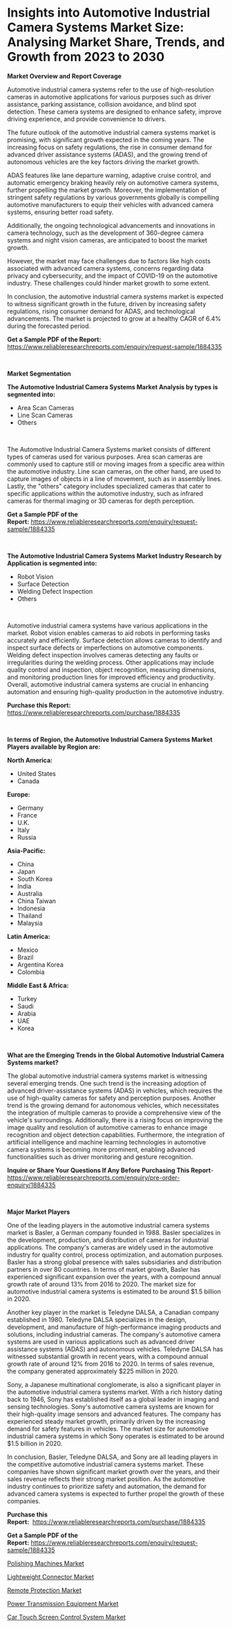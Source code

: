 <p><h1>Insights into Automotive Industrial Camera Systems Market Size: Analysing Market Share, Trends, and Growth from 2023 to 2030</h1></p><p><strong>Market Overview and Report Coverage</strong></p>
<p><p>Automotive industrial camera systems refer to the use of high-resolution cameras in automotive applications for various purposes such as driver assistance, parking assistance, collision avoidance, and blind spot detection. These camera systems are designed to enhance safety, improve driving experience, and provide convenience to drivers.</p><p>The future outlook of the automotive industrial camera systems market is promising, with significant growth expected in the coming years. The increasing focus on safety regulations, the rise in consumer demand for advanced driver assistance systems (ADAS), and the growing trend of autonomous vehicles are the key factors driving the market growth.</p><p>ADAS features like lane departure warning, adaptive cruise control, and automatic emergency braking heavily rely on automotive camera systems, further propelling the market growth. Moreover, the implementation of stringent safety regulations by various governments globally is compelling automotive manufacturers to equip their vehicles with advanced camera systems, ensuring better road safety.</p><p>Additionally, the ongoing technological advancements and innovations in camera technology, such as the development of 360-degree camera systems and night vision cameras, are anticipated to boost the market growth.</p><p>However, the market may face challenges due to factors like high costs associated with advanced camera systems, concerns regarding data privacy and cybersecurity, and the impact of COVID-19 on the automotive industry. These challenges could hinder market growth to some extent.</p><p>In conclusion, the automotive industrial camera systems market is expected to witness significant growth in the future, driven by increasing safety regulations, rising consumer demand for ADAS, and technological advancements. The market is projected to grow at a healthy CAGR of 6.4% during the forecasted period.</p></p>
<p><strong>Get a Sample PDF of the Report:</strong> <a href="https://www.reliableresearchreports.com/enquiry/request-sample/1884335">https://www.reliableresearchreports.com/enquiry/request-sample/1884335</a></p>
<p>&nbsp;</p>
<p><strong>Market Segmentation</strong></p>
<p><strong>The Automotive Industrial Camera Systems Market Analysis by types is segmented into:</strong></p>
<p><ul><li>Area Scan Cameras</li><li>Line Scan Cameras</li><li>Others</li></ul></p>
<p>&nbsp;</p>
<p><p>The Automotive Industrial Camera Systems market consists of different types of cameras used for various purposes. Area scan cameras are commonly used to capture still or moving images from a specific area within the automotive industry. Line scan cameras, on the other hand, are used to capture images of objects in a line of movement, such as in assembly lines. Lastly, the "others" category includes specialized cameras that cater to specific applications within the automotive industry, such as infrared cameras for thermal imaging or 3D cameras for depth perception.</p></p>
<p><strong>Get a Sample PDF of the Report:</strong>&nbsp;<a href="https://www.reliableresearchreports.com/enquiry/request-sample/1884335">https://www.reliableresearchreports.com/enquiry/request-sample/1884335</a></p>
<p>&nbsp;</p>
<p><strong>The Automotive Industrial Camera Systems Market Industry Research by Application is segmented into:</strong></p>
<p><ul><li>Robot Vision</li><li>Surface Detection</li><li>Welding Defect Inspection</li><li>Others</li></ul></p>
<p>&nbsp;</p>
<p><p>Automotive industrial camera systems have various applications in the market. Robot vision enables cameras to aid robots in performing tasks accurately and efficiently. Surface detection allows cameras to identify and inspect surface defects or imperfections on automotive components. Welding defect inspection involves cameras detecting any faults or irregularities during the welding process. Other applications may include quality control and inspection, object recognition, measuring dimensions, and monitoring production lines for improved efficiency and productivity. Overall, automotive industrial camera systems are crucial in enhancing automation and ensuring high-quality production in the automotive industry.</p></p>
<p><strong>Purchase this Report:</strong>&nbsp; <a href="https://www.reliableresearchreports.com/purchase/1884335">https://www.reliableresearchreports.com/purchase/1884335</a></p>
<p>&nbsp;</p>
<p><strong>In terms of Region, the Automotive Industrial Camera Systems Market Players available by Region are:</strong></p>
<p>
    <p> <strong> North America: </strong>
        <ul>
            <li>United States</li>
            <li>Canada</li>
        </ul>
        </p> 
    <p> <strong> Europe: </strong>
        <ul>
            <li>Germany</li>
            <li>France</li>
            <li>U.K.</li>
            <li>Italy</li>
            <li>Russia</li>
        </ul>
        </p> 
    <p> <strong> Asia-Pacific: </strong>
        <ul>
            <li>China</li>
            <li>Japan</li>
            <li>South Korea</li>
            <li>India</li>
            <li>Australia</li>
            <li>China Taiwan</li>
            <li>Indonesia</li>
            <li>Thailand</li>
            <li>Malaysia</li>
        </ul>
        </p> 
    <p> <strong> Latin America: </strong>
        <ul>
            <li>Mexico</li>
            <li>Brazil</li>
            <li>Argentina Korea</li>
            <li>Colombia</li>
        </ul>
        </p> 
    <p> <strong> Middle East & Africa: </strong>
        <ul>
            <li>Turkey</li>
            <li>Saudi</li>
            <li>Arabia</li>
            <li>UAE</li>
            <li>Korea</li>
        </ul>
    </p>
    </p>
<p>&nbsp;</p>
<p><strong>What are the Emerging Trends in the Global Automotive Industrial Camera Systems market?</strong></p>
<p><p>The global automotive industrial camera systems market is witnessing several emerging trends. One such trend is the increasing adoption of advanced driver-assistance systems (ADAS) in vehicles, which requires the use of high-quality cameras for safety and perception purposes. Another trend is the growing demand for autonomous vehicles, which necessitates the integration of multiple cameras to provide a comprehensive view of the vehicle's surroundings. Additionally, there is a rising focus on improving the image quality and resolution of automotive cameras to enhance image recognition and object detection capabilities. Furthermore, the integration of artificial intelligence and machine learning technologies in automotive camera systems is becoming more prominent, enabling advanced functionalities such as driver monitoring and gesture recognition.</p></p>
<p><strong>Inquire or Share Your Questions If Any Before Purchasing This Report</strong>- <a href="https://www.reliableresearchreports.com/enquiry/pre-order-enquiry/1884335">https://www.reliableresearchreports.com/enquiry/pre-order-enquiry/1884335</a></p>
<p>&nbsp;</p>
<p><strong>Major Market Players</strong></p>
<p><p>One of the leading players in the automotive industrial camera systems market is Basler, a German company founded in 1988. Basler specializes in the development, production, and distribution of cameras for industrial applications. The company's cameras are widely used in the automotive industry for quality control, process optimization, and automation purposes. Basler has a strong global presence with sales subsidiaries and distribution partners in over 80 countries. In terms of market growth, Basler has experienced significant expansion over the years, with a compound annual growth rate of around 13% from 2016 to 2020. The market size for automotive industrial camera systems is estimated to be around $1.5 billion in 2020.</p><p>Another key player in the market is Teledyne DALSA, a Canadian company established in 1980. Teledyne DALSA specializes in the design, development, and manufacture of high-performance imaging products and solutions, including industrial cameras. The company's automotive camera systems are used in various applications such as advanced driver assistance systems (ADAS) and autonomous vehicles. Teledyne DALSA has witnessed substantial growth in recent years, with a compound annual growth rate of around 12% from 2016 to 2020. In terms of sales revenue, the company generated approximately $225 million in 2020.</p><p>Sony, a Japanese multinational conglomerate, is also a significant player in the automotive industrial camera systems market. With a rich history dating back to 1946, Sony has established itself as a global leader in imaging and sensing technologies. Sony's automotive camera systems are known for their high-quality image sensors and advanced features. The company has experienced steady market growth, primarily driven by the increasing demand for safety features in vehicles. The market size for automotive industrial camera systems in which Sony operates is estimated to be around $1.5 billion in 2020.</p><p>In conclusion, Basler, Teledyne DALSA, and Sony are all leading players in the competitive automotive industrial camera systems market. These companies have shown significant market growth over the years, and their sales revenue reflects their strong market position. As the automotive industry continues to prioritize safety and automation, the demand for advanced camera systems is expected to further propel the growth of these companies.</p></p>
<p><strong>Purchase this Report:</strong>&nbsp;&nbsp;<a href="https://www.reliableresearchreports.com/purchase/1884335">https://www.reliableresearchreports.com/purchase/1884335</a></p>
<p></p>
<p><strong>Get a Sample PDF of the Report:</strong>&nbsp;<a href="https://www.reliableresearchreports.com/enquiry/request-sample/1884335">https://www.reliableresearchreports.com/enquiry/request-sample/1884335</a></p>
<p><p><a href="https://www.linkedin.com/pulse/polishing-machines-market-research-report-unlocks-analysis-dvpdf/">Polishing Machines Market</a></p><p><a href="https://medium.com/@rosaerluke/lightweight-connector-market-insights-into-market-cagr-market-trends-and-growth-strategies-eeff684e96c8">Lightweight Connector Market</a></p><p><a href="https://medium.com/@miningmaster/decoding-remote-protection-market-metrics-market-share-trends-and-growth-patterns-f4e7fd81dc8f">Remote Protection Market</a></p><p><a href="https://www.linkedin.com/pulse/power-transmission-equipment-market-challenges-opportunities-7qy2f/">Power Transmission Equipment Market</a></p><p><a href="https://github.com/AKSHATREPORTPRIME/Market-Research-Report-List-1/blob/main/car-touch-screen-control-system-market.md">Car Touch Screen Control System Market</a></p></p>